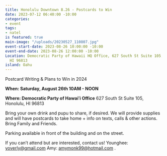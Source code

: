 ```yaml
---
title: Honolulu Downtown 8.26 - Postcards to Win
date: 2023-07-12 06:40:00 -10:00
categories:
- event
tags:
- natel
is featured: true
main-image: "/uploads/20230527_110807.jpg"
event-start-date: 2023-08-26 10:00:00 -10:00
event-end-date: 2023-08-26 12:00:00 -10:00
Location: Democratic Party of Hawaii HQ Office, 627 South St Suite 105, Honolulu,
  HI 96813
island: Oahu
---
```


Postcard Writing & Plans to Win in 2024

**When: Saturday, August 26th 10AM - NOON**

**Where: Democratic Party of Hawaiʻi Office** 627 South St Suite 105, Honolulu, HI 96813

Bring your own drink and pupu to share, if desired. We will provide supplies and will have postcards to take home + info on texts, calls & other actions. Bring Family and Friends.

Parking available in front of the building and on the street.

If you can’t attend but are interested, contact us! Younghee: yoverly@gmail.com Amy: amymonk99@hotmail.com .